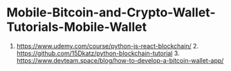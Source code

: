 # Mobile-Bitcoin-and-Crypto-Wallet-Tutorials-Mobile-Wallet
1. https://www.udemy.com/course/python-js-react-blockchain/ 2. https://github.com/15Dkatz/python-blockchain-tutorial 3.  https://www.devteam.space/blog/how-to-develop-a-bitcoin-wallet-app/
